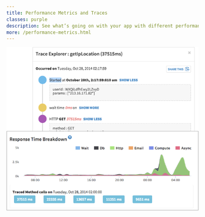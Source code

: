```yaml
---
title: Performance Metrics and Traces
classes: purple
description: See what’s going on with your app with different performance metrics and traces. Traces shows you what’s really happening with your methods and publications.
more: /performance-metrics.html
---
```


<img src="images/screenshots/make-your-app-faster-1.png" alt="Response time breakdown graph" class="single">
